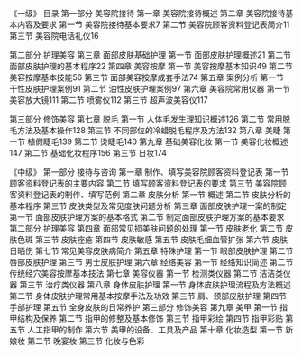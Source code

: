 《一级》
目录
第一部分 美容院接待
第一章 美容院接待概述
第二章 美容院接待基本内容及要求
第一节 美容院接待基本要求7
第二节 美容院顾客资料登记表简介11
第三节 美容院电话礼仪16

第二部分 护理美容
第三章 面部皮肤基础护理
第一节 面部皮肤护理概述21
第二节 面部皮肤护理的基本程序22
第四章 美容按摩
第一节 美容按摩基本知识49
第二节 美容按摩基本技能56
第三节 面部美容按摩成套手法74
第五章 案例分析
第一节 干性皮肤护理案例91
第二节 油性皮肤护理案例97
第六章 美容院常用仪器
第一节 美容放大镜111
第二节 喷雾仪112
第三节 超声波美容仪117

第三部分 修饰美容
第七章 脱毛
第一节 人体毛发生理知识概述126
第二节 常用脱毛方法及基本操作128
第三节 不同部位的冷蜡脱毛程序及方法132
第八章 美睫
第一节 植假睫毛139
第二节 烫睫毛140
第九章 基础美容化妆
第一节 美容化妆概述147
第二节 基础化妆程序156
第三节 日妆174

《中级》
    第一部分  接待与咨询
第一章  制作、填写美容院顾客资料登记表
  第一节  顾客资料登记表的主要内容
  第二节  填写顾客资料登记表的要求
  第三节  美容院顾客资料登记表的制作、填写范例
第二章  皮肤分析
  第一节  概述
  第二节  皮肤分析的基本程序
  第三节  皮肤类型及常见度肤问题分析
第三章  面部皮肤护理一案的制定
  第一节  面部皮肤护理方案的基本格式
  第二节  制定面部皮肤护理方案的基本要求
    第二部分  护理美容
第四章  面部常见损美肤问题的处理
  第一节  皮肤老化
  第二节  皮肤色斑
  第三节  皮肤痤疮
  第四节  皮肤敏感
  第五节  皮肤毛细血管扩张
  第六节  皮肤日晒伤
  第七节  常见美容皮肤病简介
第五章  特殊护理
  第一节  眼部皮肤护理
  第二节  唇部皮肤护理
  第三节  男士皮肤护理
第六章  经络美容
  第一节  经络知识简述
  第二节  传统经穴美容按摩基本技法
第七章  美容仪器
  第一节  检测类仪器
  第二节  洁洁类仪器
  第三节  治疗类仪器
第八章  身体皮肤护理
  第一节  身体皮肤护理流程及方法概述
  第二节  身体皮肤护理常用基本按摩手法及功效
  第三节  肩、颈部皮肤护理
  第四节  手部护理
  第五节  全身皮肤的日常养护
    第三部分  修饰美容
第九章  美甲
  第一节  指甲结构及保养
  第二节  指甲的修整及基本修饰
  第三节  指甲彩绘
  第四节  指甲彩贴
  第五节  人工指甲的制作
  第六节  美甲的设备、工具及产品
第十章  化妆造型
  第一节  新娘妆
  第二节  晚宴妆
  第三节  化妆与色彩

